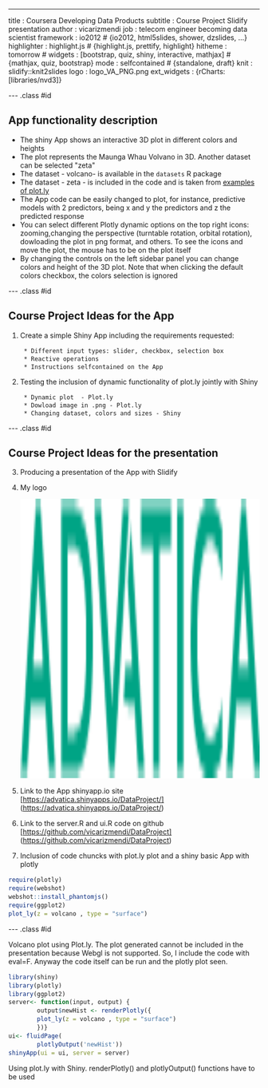 ---
title       : Coursera Developing Data Products 
subtitle    : Course Project Slidify presentation
author      : vicarizmendi
job         : telecom engineer becoming data scientist
framework   : io2012        # {io2012, html5slides, shower, dzslides, ...}
highlighter : highlight.js  # {highlight.js, prettify, highlight}
hitheme     : tomorrow      # 
widgets     : [bootstrap, quiz, shiny, interactive, mathjax] # {mathjax, quiz, bootstrap}
mode        : selfcontained # {standalone, draft}
knit        : slidify::knit2slides
logo        : logo_VA_PNG.png
ext_widgets : {rCharts: [libraries/nvd3]}

--- .class #id
## App functionality description
- The shiny App shows an interactive 3D plot in different colors and heights 
- The plot represents the Maunga Whau Volvano in 3D. Another dataset can be selected "zeta"
- The dataset - volcano- is available in the `datasets` R package  
- The dataset - zeta - is included in the code and is taken from [examples of plot.ly](https://plot.ly/r/3d-surface-plots/) 
- The App code can be easily changed to plot, for instance, predictive models with 2 predictors, being x and y the predictors and z the predicted response
- You can select different Plotly dynamic options on the top right icons: zooming,changing the perspective (turntable rotation, orbital rotation), dowloading the plot in png format, and others. To see the icons and move the plot, the mouse has to be on the plot itself
- By changing the controls on the left sidebar panel you can change colors and height of the 3D plot. Note that when clicking the default colors checkbox, the colors selection is ignored

--- .class #id
## Course Project Ideas for the App


1. Create a simple Shiny App including the requirements requested:

        * Different input types: slider, checkbox, selection box
        * Reactive operations
        * Instructions selfcontained on the App

2. Testing the inclusion of dynamic functionality of plot.ly jointly with Shiny 

        * Dynamic plot  - Plot.ly
        * Dowload image in .png - Plot.ly
        * Changing dataset, colors and sizes - Shiny




--- .class #id 

## Course Project Ideas for the presentation

3. Producing a presentation of the App with Slidify

2. My logo  <div style='text-align: left;'> <img height='560' src='assets/img/logo advatica.png' /> </div>  

3. Link to the App shinyapp.io site [https://advatica.shinyapps.io/DataProject/] (https://advatica.shinyapps.io/DataProject/)
  

3. Link to the server.R and ui.R code on github [https://github.com/vicarizmendi/DataProject] (https://github.com/vicarizmendi/DataProject)

        
5. Inclusion of code chuncks with plot.ly plot and a shiny basic App with plotly

```r
require(plotly)
require(webshot)
webshot::install_phantomjs()
require(ggplot2)
plot_ly(z = volcano , type = "surface")
```
  
  

--- .class #id

Volcano plot using Plot.ly. The plot generated cannot be included in the presentation because Webgl is not supported. So, I include the code with eval=F. Anyway the code itself can be run and the plotly plot seen.  



```r
library(shiny)
library(plotly)
library(ggplot2)
server<- function(input, output) {
        output$newHist <- renderPlotly({
        plot_ly(z = volcano , type = "surface")
        })}
ui<- fluidPage(
        plotlyOutput('newHist'))
shinyApp(ui = ui, server = server)
```

Using plot.ly with Shiny. renderPlotly() and plotlyOutput() functions have to be used
  
